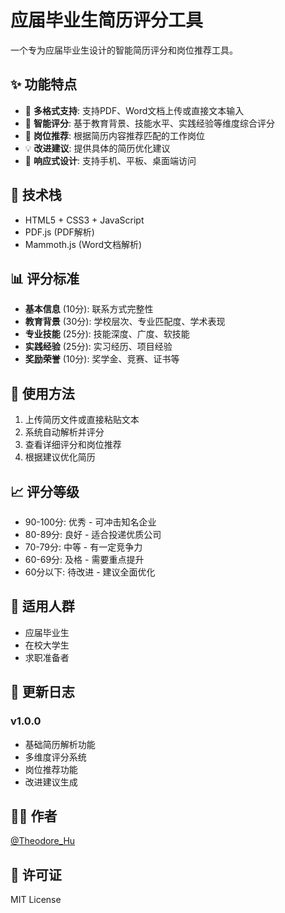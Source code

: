 # 应届毕业生简历评分工具

一个专为应届毕业生设计的智能简历评分和岗位推荐工具。

## ✨ 功能特点

- 📄 **多格式支持**: 支持PDF、Word文档上传或直接文本输入
- 🎯 **智能评分**: 基于教育背景、技能水平、实践经验等维度综合评分
- 💼 **岗位推荐**: 根据简历内容推荐匹配的工作岗位
- 💡 **改进建议**: 提供具体的简历优化建议
- 📱 **响应式设计**: 支持手机、平板、桌面端访问

## 🔧 技术栈

- HTML5 + CSS3 + JavaScript
- PDF.js (PDF解析)
- Mammoth.js (Word文档解析)

## 📊 评分标准

- **基本信息** (10分): 联系方式完整性
- **教育背景** (30分): 学校层次、专业匹配度、学术表现
- **专业技能** (25分): 技能深度、广度、软技能
- **实践经验** (25分): 实习经历、项目经验
- **奖励荣誉** (10分): 奖学金、竞赛、证书等

## 🚀 使用方法

1. 上传简历文件或直接粘贴文本
2. 系统自动解析并评分
3. 查看详细评分和岗位推荐
4. 根据建议优化简历

## 📈 评分等级

- 90-100分: 优秀 - 可冲击知名企业
- 80-89分: 良好 - 适合投递优质公司  
- 70-79分: 中等 - 有一定竞争力
- 60-69分: 及格 - 需要重点提升
- 60分以下: 待改进 - 建议全面优化

## 🎯 适用人群

- 应届毕业生
- 在校大学生
- 求职准备者

## 📝 更新日志

### v1.0.0
- 基础简历解析功能
- 多维度评分系统
- 岗位推荐功能
- 改进建议生成

## 👨‍💻 作者

[@Theodore_Hu](https://github.com/Theodore-Hu)

## 📄 许可证

MIT License
